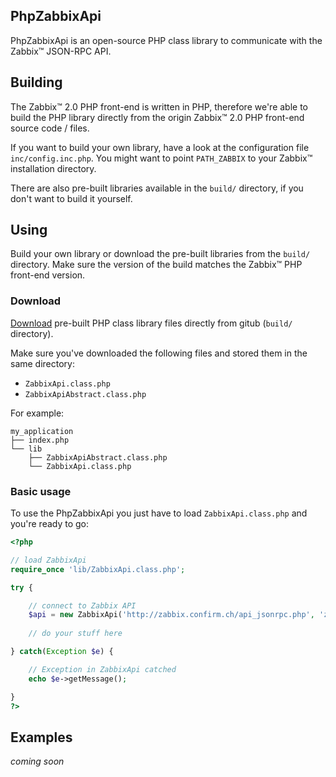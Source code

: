 ## PhpZabbixApi

PhpZabbixApi is an open-source PHP class library to communicate with the Zabbix™ JSON-RPC API.

## Building

The Zabbix™ 2.0 PHP front-end is written in PHP, therefore we're able to build the PHP library directly from the origin Zabbix™ 2.0 PHP front-end source code / files.

If you want to build your own library, have a look at the configuration file `inc/config.inc.php`. 
You might want to point `PATH_ZABBIX`  to your Zabbix™ installation directory.

There are also pre-built libraries available in the `build/` directory, if you don't want to build it yourself.

## Using

Build your own library or download the pre-built libraries from the `build/` directory.
Make sure the version of the build matches the Zabbix™ PHP front-end version.

### Download

[Download](https://github.com/domibarton/PhpZabbixApi/tree/master/build)  pre-built PHP class library files directly from gitub (`build/` directory).

Make sure you've downloaded the following files and stored them in the same directory:

* `ZabbixApi.class.php` 
* `ZabbixApiAbstract.class.php`

For example:

```
my_application
├── index.php
└── lib
    ├── ZabbixApiAbstract.class.php
    └── ZabbixApi.class.php
```

### Basic usage

To use the PhpZabbixApi you just have to load `ZabbixApi.class.php` and you're ready to go:

```php
<?php

// load ZabbixApi
require_once 'lib/ZabbixApi.class.php';

try {

    // connect to Zabbix API
    $api = new ZabbixApi('http://zabbix.confirm.ch/api_jsonrpc.php', 'zabbix', 'admin');
    
    // do your stuff here

} catch(Exception $e) {

    // Exception in ZabbixApi catched
    echo $e->getMessage();

}
?>
```

## Examples

*coming soon*
